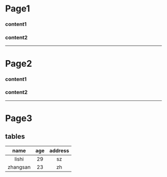 # Page1

<!--
raw HTML omitted 
background-color=#000000
data-background-gradient="linear-gradient(to bottom, #17b2c3 ,#283b95 )"

-->
<!-- .slide: data-background-video="./line-connect.mp4" data-background-video-loop="true" data-background-opacity="0.2"
 -->
### content1
<!-- .element: class="fragment" data-fragment-index="1" -->
### content2
<!-- .element: class="fragment" data-fragment-index="2" -->

    
---

# Page2
<!-- .slide: data-background-video="./line-connect.mp4" data-background-video-loop="true" data-background-opacity="0.2"
 -->
### content1
<!-- .element: class="fragment" data-fragment-index="3" -->
### content2
<!-- .element: class="fragment" data-fragment-index="4" -->

---
# Page3
## tables
|name  |age  |address |
|:---:|:---:|:---:|
| lishi |29  |sz  |
| zhangsan |23  |zh  |
